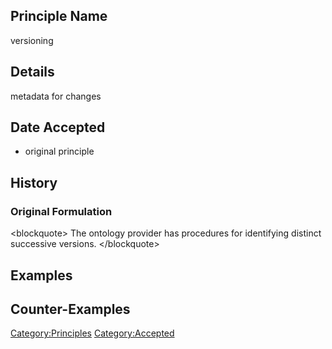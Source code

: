 Principle Name
--------------

versioning

Details
-------

metadata for changes

Date Accepted
-------------

-   original principle

History
-------

### Original Formulation

\<blockquote\> The ontology provider has procedures for identifying
distinct successive versions. \</blockquote\>

Examples
--------

Counter-Examples
----------------

<Category:Principles> <Category:Accepted>
